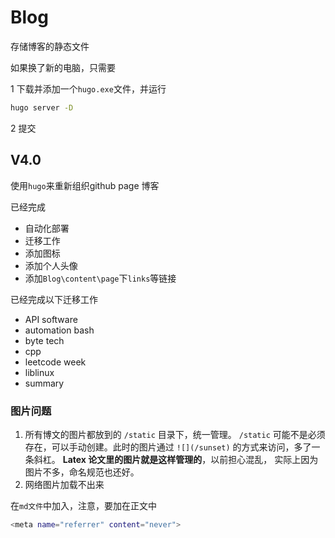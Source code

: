 # Blog
存储博客的静态文件

如果换了新的电脑，只需要

1 下载并添加一个`hugo.exe`文件，并运行

```bash
hugo server -D
```

2 提交



## V4.0

使用`hugo`来重新组织github page 博客

已经完成

- 自动化部署
- 迁移工作
- 添加图标
- 添加个人头像
- 添加`Blog\content\page`下`links`等链接





已经完成以下迁移工作

- API software
- automation bash 
- byte tech
- cpp
- leetcode week 
- liblinux
- summary





### 图片问题

1. 所有博文的图片都放到的 `/static` 目录下，统一管理。 `/static` 可能不是必须存在，可以手动创建。此时的图片通过 `![](/sunset)` 的方式来访问，多了一条斜杠。 **Latex 论文里的图片就是这样管理的**，以前担心混乱， 实际上因为图片不多，命名规范也还好。
2. 网络图片加载不出来

在`md文件`中加入，注意，要加在正文中

```bash
<meta name="referrer" content="never">
```

